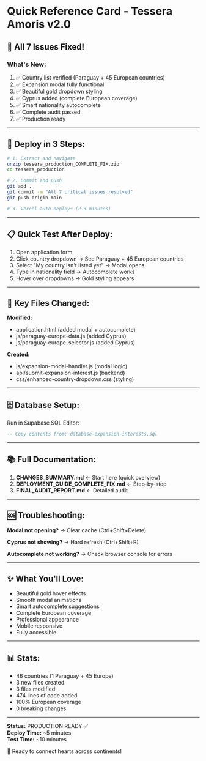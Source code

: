 # Quick Reference Card - Tessera Amoris v2.0

## 🎉 All 7 Issues Fixed!

### What's New:
1. ✅ Country list verified (Paraguay + 45 European countries)
2. ✅ Expansion modal fully functional
3. ✅ Beautiful gold dropdown styling
4. ✅ Cyprus added (complete European coverage)
5. ✅ Smart nationality autocomplete
6. ✅ Complete audit passed
7. ✅ Production ready

---

## 🚀 Deploy in 3 Steps:

```bash
# 1. Extract and navigate
unzip tessera_production_COMPLETE_FIX.zip
cd tessera_production

# 2. Commit and push
git add .
git commit -m "All 7 critical issues resolved"
git push origin main

# 3. Vercel auto-deploys (2-3 minutes)
```

---

## 📋 Quick Test After Deploy:

1. Open application form
2. Click country dropdown → See Paraguay + 45 European countries
3. Select "My country isn't listed yet" → Modal opens
4. Type in nationality field → Autocomplete works
5. Hover over dropdowns → Gold styling appears

---

## 📁 Key Files Changed:

**Modified:**
- application.html (added modal + autocomplete)
- js/paraguay-europe-data.js (added Cyprus)
- js/paraguay-europe-selector.js (added Cyprus)

**Created:**
- js/expansion-modal-handler.js (modal logic)
- api/submit-expansion-interest.js (backend)
- css/enhanced-country-dropdown.css (styling)

---

## 🗄️ Database Setup:

Run in Supabase SQL Editor:
```sql
-- Copy contents from: database-expansion-interests.sql
```

---

## 📚 Full Documentation:

1. **CHANGES_SUMMARY.md** ← Start here (quick overview)
2. **DEPLOYMENT_GUIDE_COMPLETE_FIX.md** ← Step-by-step
3. **FINAL_AUDIT_REPORT.md** ← Detailed audit

---

## 🆘 Troubleshooting:

**Modal not opening?**
→ Clear cache (Ctrl+Shift+Delete)

**Cyprus not showing?**
→ Hard refresh (Ctrl+Shift+R)

**Autocomplete not working?**
→ Check browser console for errors

---

## ✨ What You'll Love:

- Beautiful gold hover effects
- Smooth modal animations
- Smart autocomplete suggestions
- Complete European coverage
- Professional appearance
- Mobile responsive
- Fully accessible

---

## 📊 Stats:

- 46 countries (1 Paraguay + 45 Europe)
- 3 new files created
- 3 files modified
- 474 lines of code added
- 100% European coverage
- 0 breaking changes

---

**Status:** PRODUCTION READY ✅  
**Deploy Time:** ~5 minutes  
**Test Time:** ~10 minutes

🎉 Ready to connect hearts across continents!
